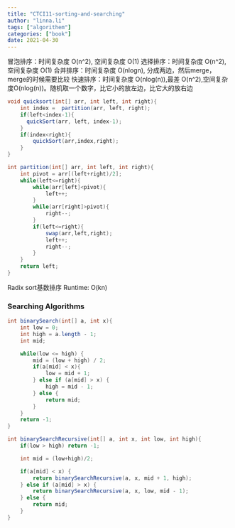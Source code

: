 ```yaml
---
title: "CTCI11-sorting-and-searching"
author: "linna.li"
tags: ["algorithem"]
categories: ["book"]
date: 2021-04-30
---
```

冒泡排序：时间复杂度 O(n^2), 空间复杂度 O(1)
选择排序：时间复杂度 O(n^2), 空间复杂度 O(1)
合并排序：时间复杂度 O(nlogn), 分成两边，然后merge，merge的时候需要比较
快速排序：时间复杂度 O(nlog(n)),最差 O(n^2),空间复杂度O(nlog(n))。随机取一个数字，比它小的放左边，比它大的放右边
```java
void quicksort(int[] arr, int left, int right){
    int index =  partition(arr, left, right);
    if(left<index-1){
      quickSort(arr, left, index-1);
    }
    if(index<right){
        quickSort(arr,index,right);
    }
}

int partition(int[] arr, int left, int right){
    int pivot = arr[(left+right)/2];
    while(left<=right){
        while(arr[left]<pivot){
            left++;
        }
        while(arr[right]>pivot){
            right--;
        }
        if(left<=right){
            swap(arr,left,right);
            left++;
            right--;
        }
    }
    return left;
}
```
Radix sort基数排序 Runtime: O(kn)

### Searching Algorithms
```java
int binarySearch(int[] a, int x){
    int low = 0;
    int high = a.length - 1;
    int mid;

    while(low <= high) {
        mid = (low + high) / 2;
        if(a[mid] < x){
            low = mid + 1;
        } else if (a[mid] > x) {
            high = mid - 1;
        } else {
            return mid;
        }
    }
    return -1;
}

int binarySearchRecursive(int[] a, int x, int low, int high){
    if(low > high) return -1;

    int mid = (low+high)/2;

    if(a[mid] < x) {
        return binarySearchRecursive(a, x, mid + 1, high);
    } else if (a[mid] > x) {
        return binarySearchRecursive(a, x, low, mid - 1);
    } else {
        return mid;
    }
}
```